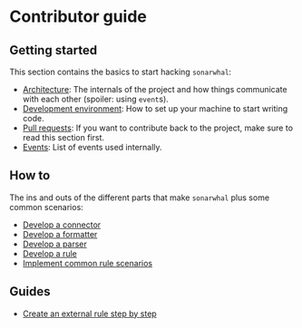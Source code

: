 # Contributor guide

## Getting started

This section contains the basics to start hacking `sonarwhal`:

* [Architecture](./getting%20started/architecture.md): The internals of the project and how things communicate with each other (spoiler: using `event`s).
* [Development environment](./getting%20started/development-environment.md): How to set up your machine to start writing code.
* [Pull requests](./getting%20started/pull-requests.md): If you want to contribute back to the project, make sure to read this section first.
* [Events](./getting%20started/events.md): List of events used internally.

## How to

The ins and outs of the different parts that make `sonarwhal` plus some common scenarios:

* [Develop a connector](./how%20to/connector.md)
* [Develop a formatter](./how%20to/formatter.md)
* [Develop a parser](./how%20to/parser.md)
* [Develop a rule](./how%20to/parser.md)
* [Implement common rule scenarios](./how%20to/common-rule-scenarios.md)

## Guides

* [Create an external rule step by step](./guides/create-external-rule.md)
